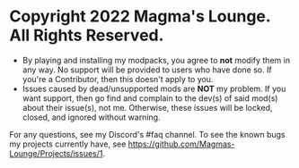 # Copyright 2022 Magma's Lounge. All Rights Reserved.

- By playing and installing my modpacks, you agree to **not** modify them in any way. No support will be provided to users who have done so. If you're a Contributor, then this doesn't apply to you.
- Issues caused by dead/unsupported mods are **NOT** my problem. If you want support, then go find and complain to the dev(s) of said mod(s) about their issue(s), not me. Otherwise, these issues will be locked, closed, and ignored without warning.

For any questions, see my Discord's #faq channel.
To see the known bugs my projects currently have, see https://github.com/Magmas-Lounge/Projects/issues/1.